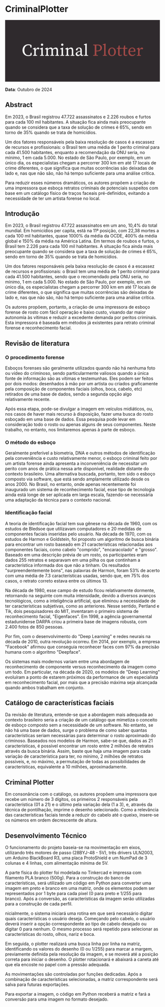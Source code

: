 # CriminalPlotter

![Criminal Plotter Diagram](images/4.png)


**Data**: Outubro de 2024  

## Abstract

Em 2023, o Brasil registrou 47.722 assassinatos e 2.226 roubos e furtos para cada 100 mil habitantes. A situação fica ainda mais preocupante quando se considera que a taxa de solução de crimes é 65%, sendo em torno de 35% quando se trata de homicídios.

Um dos fatores responsáveis pela baixa resolução de casos é a escassez de recursos e profissionais: o Brasil tem uma média de 1 perito criminal para cada 41.500 habitantes, enquanto a recomendação da ONU seria, no mínimo, 1 em cada 5.000. No estado de São Paulo, por exemplo, em um único dia, os especialistas chegam a percorrer 300 km em até 17 locais de crime diferentes, o que significa que muitas ocorrências são deixadas de lado e, nas que não são, não há tempo suficiente para uma análise crítica.

Para reduzir esses números dramáticos, os autores propõem a criação de uma impressora que esboça retratos criminais de potenciais suspeitos com base em um catálogo físico de traços faceais pré-definidos, evitando a necessidade de ter um artista forense no local.

## Introdução

Em 2023, o Brasil registrou 47.722 assassinatos em um ano, 10,4% do total mundial. Em homicídios per capita, está na 11ª posição, com 22,38 mortes a cada 100 mil habitantes, quase 1000% da média da OCDE, 400% da média global e 150% da média na América Latina. Em termos de roubos e furtos, o Brasil tem 2.226 para cada 100 mil habitantes. A situação fica ainda mais preocupante quando se considera que a taxa de solução de crimes é 65%, sendo em torno de 35% quando se trata de homicídios.

Um dos fatores responsáveis pela baixa resolução de casos é a escassez de recursos e profissionais: o Brasil tem uma média de 1 perito criminal para cada 41.500 habitantes, sendo que o recomendado pela ONU seria, no mínimo, 1 em cada 5.000. No estado de São Paulo, por exemplo, em um único dia, os especialistas chegam a percorrer 300 km em até 17 locais de crime diferentes, o que significa que muitas ocorrências são deixadas de lado e, nas que não são, não há tempo suficiente para uma análise crítica.

Os autores propõem, portanto, a criação de uma impressora de esboço forense de rosto com fácil operação e baixo custo, visando dar maior autonomia às vítimas e reduzir a excedente demanda por peritos criminais. Esta impressora é baseada em métodos já existentes para retrato criminal forense e reconhecimento facial.

## Revisão de literatura

### O procedimento forense

Esboços forenses são geralmente utilizados quando não há nenhuma foto ou vídeo do criminoso, sendo particularmente valiosos quando a única fonte de informação são as vítimas e testemunhas. Eles podem ser feitos por dois modos: desenhados à mão por um artista ou criados graficamente pela composição de componentes faciais (olhos, boca, cabelo, etc) retirados de uma base de dados, sendo a segunda opção algo relativamente recente.

Após essa etapa, pode-se divulgar a imagem em veículos midiáticos, ou, nos casos de haver mais recurso à disposição, fazer uma busca do rosto esboçado em uma base de dados. Essa pesquisa pode levar em consideração todo o rosto ou apenas alguns de seus componentes. Neste trabalho, no entanto, nos limitaremos apenas à parte de esboço.

### O método do esboço

Geralmente preferível a biometria, DNA e outros métodos de identificação pela conveniência e custo relativamente menor, o esboço criminal feito por um artista forense ainda apresenta a inconveniência de necessitar um perito com anos de prática nessa arte disponível, realidade distante do contexto brasileiro. Uma alternativa buscada, portanto, tem sido o esboço composto via software, que está sendo amplamente utilizado desde os anos 2000. No Brasil, no entanto, onde apenas recentemente foi inaugurado um sistema de reconhecimento facial, esse tipo de tecnologia ainda está longe de ser aplicada em larga escala, fazendo-se necessária uma adaptação da técnica para o contexto nacional.

### Identificação facial

A teoria de identificação facial tem sua gênese na década de 1960, com os estudos de Bledsoe que utilizavam computadores e 20 medidas de componentes faciais inseridas pelo usuário. Na década de 1970, com os estudos de Harmon e Goldstein, foi proposto um algoritmo de busca binária para encontrar um rosto baseado em 21 características relacionadas aos componentes faciais, como cabelo "comprido", "encaracolado" e "grosso". Baseado em uma descrição prévia de um rosto, os participantes eram dados 255 retratos e separavam em uma pilha os que continham a característica informada dos que não a tinham. Os resultados "surpreendentemente bons", nas palavras de Harmon, foram 53% de acerto com uma média de 7.3 características usadas, sendo que, em 75% dos casos, o retrato correto estava entre os últimos 13.

Na década de 1980, esse campo de estudo ficou relativamente dormente, retornando na seguinte com muita intensidade, devido a diversos avanços tecnológicos, como a inteligência artificial, que eliminou a necessidade de ter características subjetivas, como as anteriores. Nesse sentido, Pertland e Tik, dois pesquisadores do MIT, inventaram o primeiro sistema de reconhecimento facial, "Eigenfaces". Em 1998, a agência governamental estadunidense DARPA criou a primeira base de imagens robusta, com 2.400 fotos de 850 pessoas.

Por fim, com o desenvolvimento do "Deep Learning" e redes neurais na década de 2010, outra revolução ocorreu. Em 2014, por exemplo, a empresa "Facebook" afirmou que conseguia reconhecer faces com 97% da precisão humana com o algoritmo "Deepface".

Os sistemas mais modernos variam entre uma abordagem de reconhecimento de componente versus reconhecimento da imagem como um todo. Em particular, na década de 2020, os modelos de "Deep Learning" evoluíram a ponto de estarem próximos da performance de um especialista em reconhecimento facial, por mais que a precisão máxima seja alcançada quando ambos trabalham em conjunto.

## Catálogo de características faciais

Da revisão de literatura, entende-se que a abordagem mais adequada ao contexto brasileiro seria a criação de um catálogo que mimetiza o conceito de esboço composto sem a necessidade de um software. No entanto, se não há uma base de dados, surge o problema de como saber quantas características seriam necessárias para determinar o rosto aproximado do criminoso. Baseados nos modelos de Harmon, sabe-se que, dados as 21 características, é possível encontrar um rosto entre 2 milhões de retratos através da busca binária. Assim, baste que haja uma imagem para cada variação de característica para ter, no mínimo, 2 milhões de retratos possíveis, e, no máximo, a permutação de todas as possibilidades de características, equivalente a 10 milhões, aproximadamente.

## Criminal Plotter

Em consonância com o catálogo, os autores propõem uma impressora que recebe um número de 3 dígitos, os primeiros 2 responsáveis pela característica (01 a 21) e o último pela variação dela (1 a 3), e, através da técnica de pontilhação, imprime o desenho selecionado. Como a relevância das características faciais tende a reduzir do cabelo até o queixo, insere-se os números em ordem decrescente de altura.

## Desenvolvimento Técnico

O funcionamento do projeto baseia-se na movimentação em eixos, utilizando três motores de passo (28BYJ-48 - 5V), três drivers ULN2003, um Arduino BlackBoard R3, uma placa ProtoShield e um NumPad de 3 colunas e 4 linhas, com alimentação mínima de 5V.

A parte física do plotter foi modelada no Tinkercad e impressa com filamento PLA branco (500g). Para a construção do banco de características, será utilizado um código em Python para converter uma imagem em preto e branco em uma matriz, onde os elementos podem ser representados por 1 byte para cada pixel (0 para preto e 1/255 para branco). Após a conversão, as características da imagem serão utilizadas para a construção de cada perfil.

nicialmente, o sistema iniciará uma rotina em que será necessário digitar quais características o usuário deseja. Começando pelo cabelo, o usuário deverá inserir a opção correspondente ao tipo de cabelo desejado ou digitar 0 para nenhum. O mesmo processo será repetido para selecionar as características do rosto, olhos, nariz e boca.

Em seguida, o plotter realizará uma busca linha por linha na matriz, identificando os valores do desenho (0 ou 1/255) para marcar a margem, previamente definida pela resolução da imagem, e se moverá até a posição correta para iniciar o desenho. O plotter rotacionará e abaixará a caneta até que ela encoste no papel com a pressão adequada.

As movimentações são controladas por funções dedicadas. Após a combinação de características selecionadas, a matriz correspondente será salva para futuras exportações.

Para exportar a imagem, o código em Python receberá a matriz e fará a conversão para uma imagem no formato desejado.
